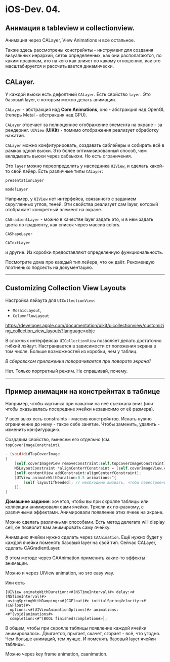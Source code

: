 # iOS-Dev. 04. 

## Анимация в tableview и collectionview. 

Анимация через CALayer, View Animations и всё остальное. 

Также здесь рассмотрены констрейнты - инструмент для создания визуальных иерархий, сеток определенных, как они располагаются, по каким правилам, кто на кого как влияет по какому отношению, как это масштабируется и рассчитывается динамически.

## CALayer.

У каждой вьюхи есть дефолтный `CALayer`. Есть свойство `layer`. Это базовый layer, с которым можно делать анимации.

`CALayer` - абстракция над __Core Animations__, оно - абстракция над OpenGL (теперь Metal - абстракция над GPU). 

`CALayer` отвечает за полноценное отображение элемента на экране - за рендеринг. `UIView` (__UIKit__) - помимо отображения реализует обработку нажатий.

`CALayer` можно конфигурировать, создавать саблэйеры и собирать всё в рамках одной вьюхи. Это более оптимизированный способ, чем вкладывать вьюхи через сабвьюхи. Но есть ограничения.

Это `layer` можно переопределить у наследника `UIView`, и сделать какой-то свой лэйер. Есть различные типы `CALayer`:

`presentationLayer`

`modelLayer`

Например, у `UIView` нет интерфейса, связанного с заданием скругленных углов, теней. Эти свойства реализует сам layer, который отображает конкретный элемент на экране.


`CAGradientLayer` - можно в качестве layer задать это, и в нем задать цвета по градиенту, как список через массив colors.

`CAShapeLayer`

`CATextLayer`

и другие. Из коробки предоставляют определенную функциональность.

Посмотрите дома про каждый тип лейера, что он даёт. Рекомендую плотненько подсесть на документацию.

---

## Customizing Collection View Layouts

Настройка лэйаута для `UICollectionView`:

* `MosaicLayout`,
* `ColumnFlowLayout`

https://developer.apple.com/documentation/uikit/uicollectionview/customizing_collection_view_layouts?language=objc

В сложных интерфейсах `UICollectionView` позволяет делать достаточно гибкий лэйаут. Настраивается в зависимости от положения экрана в том числе. Больше возможностей из коробки, чем у таблиц.

_В сберовском приложении поворачивается при повороте экрана?_

Нет. Только портретный режим. Не спрашивай, почему.

---

## Пример анимации на констрейнтах в таблице

Например, чтобы картинка при нажатии на неё съезжала вниз (или чтобы оказывалась посередине ячейки независимо от её размера).

У всех вьюх есть constraints - массив констрейнтов. Искать нужно ограничение до нему - такое себе занятие. Чтобы заменить, удалить - изменить конфигурацию.

Создадим свойство, вынесем его отдельно (см. `topCoverImageConstraint`).

```objectivec
- (void)didTapCoverImage
{
    [self.coverImageView removeConstraint:self.topCoverImageConstraint];
    NSLayoutConstraint *alignCenterYConstraint = [self.coverImageView.centerYAnchor constraintEqualToAnchor:self.contentView.centerYAnchor];
    [self.contentView addConstraint:alignCenterYConstraint];
    [UIView animateWithDuration:0.5 animations:^{
        [self layoutIfNeeded]; // необходимо вызвать, чтобы перестроение имело место
    }];
}
```

__Домашнее задание__: хочется, чтобы вы при скролле таблицы или коллекции анимировали сами ячейки. Трясли их по-разному, с различными эффектами. Анимировали появление этих ячеек на экране. 

Можно сделать различными способами. Есть метод делегата will display cell, он позволит вам анимировать саму ячейку.

Анимацию ячейки нужно сделать через `CAAnimation`. Ещё нужно будет у каждой ячейки поменять базовый layer на свой тип. Сейчас CALayer, сделать CAGradientLayer. 

В этом методе через CAAnimation применить какие-то эффекты анимации.

Можно и через UIView animation, но это easy way. 

Или есть

```
[UIView animateWithDuration:<#(NSTimeInterval)#> delay:<#(NSTimeInterval)#>
 usingSpringWithDamping:<#(CGFloat)#> initialSpringVelocity:<#(CGFloat)#>
  options:<#(UIViewAnimationOptions)#> animations:<#^(void)animations#> 
  completion:<#^(BOOL finished)completion#>];
```

В общем, чтобы при скролле таблицы появление каждой ячейки анимировалось. Двигается, прыгает, скачет, сгорает - всё, что угодно. Чем больше анимаций, тем лучше. И поменять базовый layer ячейки таблицы.

Можно через key frame animation, caanimation.
